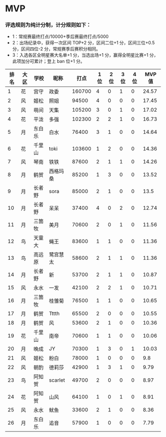 # MVP

### 评选规则为纯计分制，计分规则如下：
  - 1：常规赛最终打点/10000+季后赛最终打点/5000
  - 2：出场纪录中，获得一次区间 TOP+2 分，区间二位+1 分，区间三位+0.5 分，区间四位-2 分，常规赛季后赛积分相同。
  - 3：入选各区全明星赛大名单+1 分，当选出场+1 分，赢得全明星比赛+1 分，此项加分可累计；登上 ban 位+1 分。
  
|排名	|大区	|学校	|昵称	|打点	|1位	|2位	|3位	|4位	|MVP值|
| -- | ---- | ---- | -------- | ----- | -- | -- | -- | -- | ---- |
|	1	|	花	|	宫守	|	政委	|	160700	|	4	|	0	|	1	|	0	|	24.57	|
|	2	|	风	|	姬松	|	照姐	|	94500	|	4	|	0	|	0	|	0	|	17.45	|
|	3	|	风	|	萌间	|	天集	|	105200	|	3	|	0	|	1	|	0	|	17.02	|
|	4	|	花	|	平泷	|	多强	|	102300	|	2	|	2	|	1	|	0	|	16.73	|
|	5	|	月	|	东白乐	|	白水	|	76400	|	3	|	1	|	0	|	0	|	14.64	|
|	6	|	花	|	千里山	|	toki	|	103600	|	1	|	2	|	0	|	0	|	14.36	|
|	7	|	风	|	琴南	|	铁铁	|	87600	|	2	|	1	|	1	|	0	|	14.26	|
|	8	|	月	|	鹤贺	|	西格玛桑	|	85200	|	1	|	3	|	0	|	0	|	13.52	|
|	9	|	月	|	长者野	|	sora	|	85000	|	2	|	1	|	0	|	0	|	13.5	|
|	10	|	月	|	长者野	|	呆呆	|	37400	|	4	|	0	|	2	|	0	|	12.74	|
|	11	|	月	|	三箇牧	|	美月	|	70600	|	2	|	0	|	1	|	0	|	11.56	|
|	12	|	鸟	|	天童大	|	蝇王	|	83600	|	1	|	1	|	0	|	0	|	11.36	|
|	13	|	鸟	|	高远原	|	鹭宫慧太	|	58600	|	2	|	1	|	1	|	0	|	11.36	|
|	14	|	月	|	长者野	|	新	|	53700	|	2	|	1	|	1	|	0	|	10.87	|
|	15	|	风	|	永水	|	一发	|	42100	|	2	|	2	|	1	|	0	|	10.71	|
|	16	|	月	|	三箇牧	|	桂雏菊	|	76500	|	1	|	1	|	0	|	0	|	10.65	|
|	17	|	月	|	鹤贺	|	Tttth	|	65500	|	2	|	0	|	0	|	0	|	10.55	|
|	18	|	月	|	鹤贺	|	风	|	53600	|	2	|	1	|	0	|	0	|	10.36	|
|	19	|	花	|	千里山	|	南帝	|	70600	|	1	|	1	|	0	|	0	|	10.06	|
|	20	|	月	|	晚成	|	JY	|	70300	|	1	|	3	|	0	|	1	|	10.03	|
|	21	|	风	|	姬松	|	粉白	|	78000	|	1	|	0	|	0	|	0	|	9.8	|
|	22	|	风	|	朝酌	|	德莉莎	|	42900	|	1	|	3	|	1	|	0	|	9.79	|
|	23	|	鸟	|	阿知贺	|	scarlet	|	49700	|	2	|	0	|	0	|	0	|	8.97	|
|	24	|	花	|	阿知贺	|	山风	|	64100	|	1	|	0	|	1	|	0	|	8.91	|
|	25	|	风	|	永水	|	鱿鱼	|	33600	|	2	|	1	|	0	|	0	|	8.36	|
|	26	|	月	|	东白乐	|	追音	|	57900	|	1	|	0	|	0	|	0	|	7.79	|



